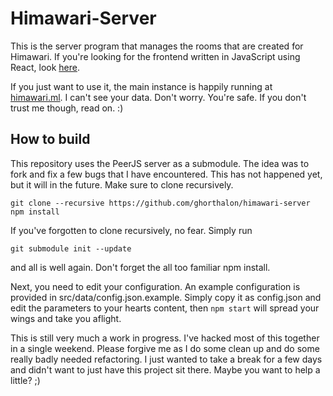 # Himawari-Server

This is the server program that manages the rooms that are created for Himawari. If you're looking for the frontend written in JavaScript using React, look [here](https://github.com/ghorthalon/himawari-app).

If you just want to use it, the main instance is happily running at [himawari.ml](https://himawari.ml/). I can't see your data. Don't worry. You're safe. If you don't trust me though, read on. :)


## How to build

This repository uses the PeerJS server as a submodule. The idea was to fork and fix a few bugs that I have encountered. This has not happened yet, but it will in the future. Make sure to clone recursively.
```
git clone --recursive https://github.com/ghorthalon/himawari-server
npm install
```

If you've forgotten to clone recursively, no fear. Simply run
```
git submodule init --update
```
and all is well again. Don't forget the all too familiar npm install.

Next, you need to edit your configuration. An example configuration is provided in src/data/config.json.example. Simply copy it as config.json and edit the parameters to your hearts content, then `npm start` will spread your wings and take you aflight.

This is still very much a work in progress. I've hacked most of this together in a single weekend. Please forgive me as I do some clean up and do some really badly needed refactoring. I just wanted to take a break for a few days and didn't want to just have this project sit there. Maybe you want to help a little? ;)